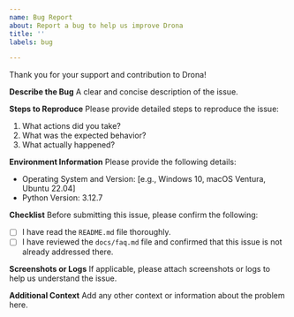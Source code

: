```yaml
---
name: Bug Report
about: Report a bug to help us improve Drona
title: ''
labels: bug

---
```


Thank you for your support and contribution to Drona!

**Describe the Bug**
A clear and concise description of the issue.

**Steps to Reproduce**
Please provide detailed steps to reproduce the issue:
1. What actions did you take?
2. What was the expected behavior?
3. What actually happened?

**Environment Information**
Please provide the following details:
- Operating System and Version: [e.g., Windows 10, macOS Ventura, Ubuntu 22.04]
- Python Version: 3.12.7

**Checklist**
Before submitting this issue, please confirm the following:
- [ ] I have read the `README.md` file thoroughly.
- [ ] I have reviewed the `docs/faq.md` file and confirmed that this issue is not already addressed there.

**Screenshots or Logs**
If applicable, please attach screenshots or logs to help us understand the issue.

**Additional Context**
Add any other context or information about the problem here.
